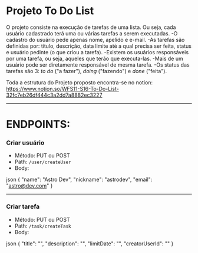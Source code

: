 # Projeto To Do List

O projeto consiste na execução de tarefas de uma lista. Ou seja, cada usuário cadastrado terá uma ou várias tarefas a serem executadas. 
-O cadastro do usuário pede apenas nome, apelido e e-mail.
-As tarefas são definidas por: título, descrição, data limite até a qual precisa ser feita, status e usuário pedinte (o que criou a tarefa). 
-Existem os usuários responsáveis por uma tarefa, ou seja, aqueles que terão que executa-las. 
-Mais de um usuário pode ser diretamente responsável de mesma tarefa. 
-Os status das tarefas são 3: *to do* ("a fazer"), *doing* ("fazendo") e *done* ("feita").

Toda a estrutura do Projeto proposto encontra-se no notion: 
https://www.notion.so/WFS11-S16-To-Do-List-32fc7eb26df444c3a2dd7a8882ec3227

**************************************************************************************************************************
# ENDPOINTS:

### Criar usuário
- Método: PUT ou POST
- Path: `/user/createUser`
- Body:

json
{
	"name": "Astro Dev",
	"nickname": "astrodev",
	"email": "astro@dev.com"
}
___________________________________________________________________________________________

### Criar tarefa

- Método: PUT ou POST
- Path: `/task/createTask`
- Body:

json
{
	"title": "",
	"description": "",
	"limitDate": "",
	"creatorUserId": ""
}

